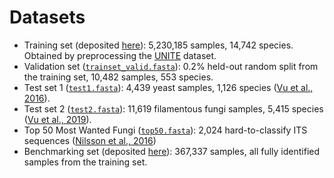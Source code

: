 # Datasets
* Training set (deposited [here](https://zenodo.org/doi/10.5281/zenodo.10946476)): 5,230,185 samples, 14,742 species. 
Obtained by preprocessing the 
[UNITE](https://doi.plutof.ut.ee/doi/10.15156/BIO/2938065) dataset. 
* Validation set ([`trainset_valid.fasta`](/data/trainset_valid.fasta)): 0.2% 
held-out random split from the training set, 10,482 samples, 553 species. 
* Test set 1 ([`test1.fasta`](/data/test1.fasta)): 4,439 yeast samples, 
1,126 species ([Vu et al., 2016](https://doi.org/10.1016/j.simyco.2016.11.007)). 
* Test set 2 ([`test2.fasta`](/data/test1.fasta)): 11,619 filamentous fungi 
samples, 5,415 species 
([Vu et al., 2019](https://doi.org/10.1016/j.simyco.2018.05.001)).
* Top 50 Most Wanted Fungi ([`top50.fasta`](data/top50.fasta)): 2,024 hard-to-classify ITS sequences ([Nilsson et al., 2016](http://dx.doi.org/10.3897/mycokeys.12.7553))
* Benchmarking set (deposited [here](https://zenodo.org/doi/10.5281/zenodo.10946476)): 367,337 samples, all fully 
identified samples from the training set.